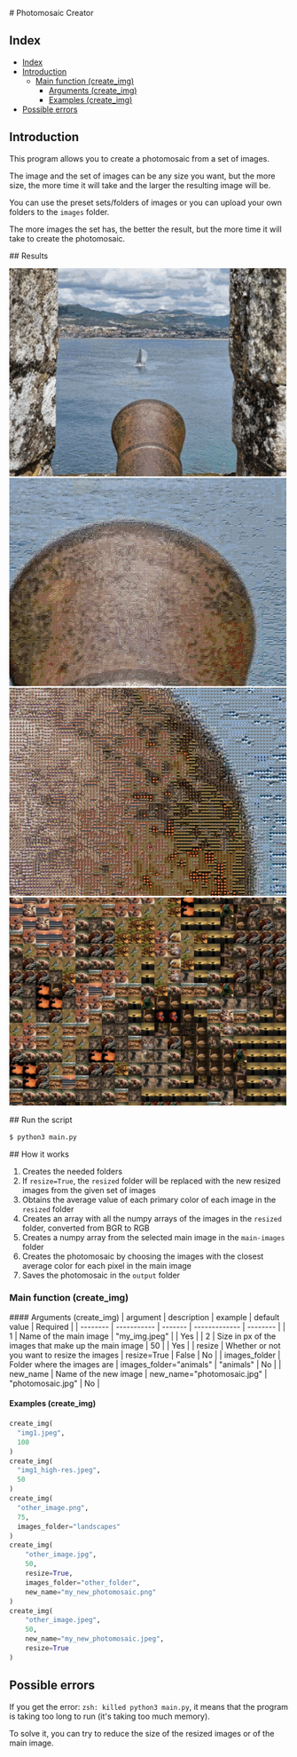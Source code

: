 # Photomosaic Creator

## Index
- [Index](#index)
- [Introduction](#introduction)
  - [Main function (create_img)](#main-function-create_img)
    - [Arguments (create_img)](#arguments-create_img)
    - [Examples (create_img)](#examples-create_img)
- [Possible errors](#possible-errors)

## Introduction
This program allows you to create a photomosaic from a set of images.

The image and the set of images can be any size you want, but the more size, the more time it will take and the larger the resulting image will be.

You can use the preset sets/folders of images or you can upload your own folders to the `images` folder.

The more images the set has, the better the result, but the more time it will take to create the photomosaic.

## Results

<img src="./Examples/result_1/full.png" alt="example_img_full" width="500">
<img src="./Examples/result_1/zoom_1.png" alt="example_img_zoom_1" width="500">
<img src="./Examples/result_1/zoom_2.png" alt="example_img_zoom_2" width="500">
<img src="./Examples/result_1/zoom_3.png" alt="example_img_zoom_4" width="500">

## Run the script

```bash
$ python3 main.py
```

## How it works

1. Creates the needed folders
2. If `resize=True`, the `resized` folder will be replaced with the new resized images from the given set of images
3. Obtains the average value of each primary color of each image in the `resized` folder
4. Creates an array with all the numpy arrays of the images in the `resized` folder, converted from BGR to RGB
5. Creates a numpy array from the selected main image in the `main-images` folder
6. Creates the photomosaic by choosing the images with the closest average color for each pixel in the main image
7. Saves the photomosaic in the `output` folder

### Main function (create_img)

#### Arguments (create_img)
| argument | description | example | default value | Required |
| -------- | ----------- | ------- | ------------- | -------- |
| 1 | Name of the main image | "my_img.jpeg" | | Yes |
| 2 | Size in px of the images that make up the main image | 50 | | Yes |
| resize | Whether or not you want to resize the images | resize=True | False | No |
| images_folder | Folder where the images are | images_folder="animals" | "animals" | No |
| new_name | Name of the new image | new_name="photomosaic.jpg" | "photomosaic.jpg" | No |

#### Examples (create_img)
```python
create_img( 
  "img1.jpeg", 
  100
)
create_img( 
  "img1_high-res.jpeg",
  50
)
create_img( 
  "other_image.png", 
  75, 
  images_folder="landscapes"
)
create_img( 
    "other_image.jpg", 
    50, 
    resize=True, 
    images_folder="other_folder", 
    new_name="my_new_photomosaic.png"
)
create_img( 
    "other_image.jpeg", 
    50, 
    new_name="my_new_photomosaic.jpeg", 
    resize=True
)
```

## Possible errors

If you get the error: `zsh: killed python3 main.py`, it means that the program is taking too long to run (it's taking too much memory).

To solve it, you can try to reduce the size of the resized images or of the main image.